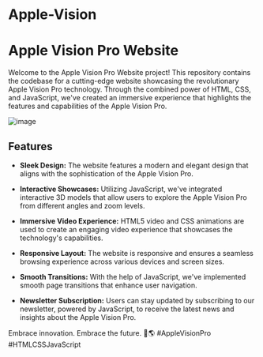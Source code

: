 # Apple-Vision

# Apple Vision Pro Website

Welcome to the Apple Vision Pro Website project! This repository contains the codebase for a cutting-edge website showcasing the revolutionary Apple Vision Pro technology. Through the combined power of HTML, CSS, and JavaScript, we've created an immersive experience that highlights the features and capabilities of the Apple Vision Pro.

![image](https://github.com/Deekshithadasari26/Apple-Vision/assets/133131234/4473ca8c-b22f-4319-acdf-dedb4c22abe7)

## Features

- **Sleek Design:** The website features a modern and elegant design that aligns with the sophistication of the Apple Vision Pro.

- **Interactive Showcases:** Utilizing JavaScript, we've integrated interactive 3D models that allow users to explore the Apple Vision Pro from different angles and zoom levels.

- **Immersive Video Experience:** HTML5 video and CSS animations are used to create an engaging video experience that showcases the technology's capabilities.

- **Responsive Layout:** The website is responsive and ensures a seamless browsing experience across various devices and screen sizes.

- **Smooth Transitions:** With the help of JavaScript, we've implemented smooth page transitions that enhance user navigation.

- **Newsletter Subscription:** Users can stay updated by subscribing to our newsletter, powered by JavaScript, to receive the latest news and insights about the Apple Vision Pro.

Embrace innovation. Embrace the future. 🚀🌎 #AppleVisionPro #HTMLCSSJavaScript
